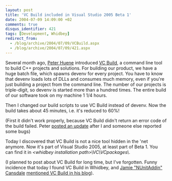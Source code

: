 ```yaml
---
layout: post
title: 'VC Build included in Visual Studio 2005 Beta 1'
date: 2004-07-09 14:09:00 +02
comments: true
disqus_identifier: 421
tags: [Development, Whidbey]
redirect_from:
  - /blog/archive/2004/07/09/VCBuild.aspx
  - /blog/archive/2004/07/09/421.aspx
---
```


Several month ago, [Peter Huene](http://weblogs.asp.net/peterhu/) introduced [VC Build](http://weblogs.asp.net/peterhu/archive/2004/02/10/71133.aspx), a command line tool to build C++ projects and solutions. For building our product, we have a huge batch file, which spawns devenv for every project. You have to know that devenv loads lots of DLLs and consumes much memory, even if you're just building a project from the command line. The number of our projects is triple-digit, so devenv is started more than a hundred times. The entire build of our software took on my machine 1 1/4 hours.

Then I changed our build scripts to use VC Build instead of devenv. Now the build takes about 45 minutes, i.e. it's reduced to 60%!

(First it didn't work properly, because VC Build didn't return an error code of the build failed. Peter [posted an update](http://weblogs.asp.net/peterhu/archive/2004/03/25/96235.aspx) after I and someone else reported some bugs)

Today I discovered that VC Build is not a nice tool hidden in the 'net anymore. Now it's part of Visual Studio 2005, at least part of Beta 1. You can find it in *\<whidbey installation path\>\\VC\\VCpackages\\*.

(I planned to post about VC Build for long time, but I've forgotten. Funny incidence that today I found VC Build in Whidbey, and [Jamie "NUnitAddin" Cansdale](http://weblogs.asp.net/nunitaddin/) [mentioned VC Build in his blog](http://weblogs.asp.net/nunitaddin/archive/2004/07/09/178378.aspx)).
